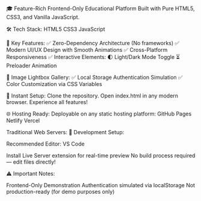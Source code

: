 🎓 Feature-Rich Frontend-Only Educational Platform
Built with Pure HTML5, CSS3, and Vanilla JavaScript.

🛠 Tech Stack:
HTML5
CSS3
JavaScript

🌟 Key Features:
✅ Zero-Dependency Architecture (No frameworks)
✅ Modern UI/UX Design with Smooth Animations
✅ Cross-Platform Responsiveness
✅ Interactive Elements:
🌓 Light/Dark Mode Toggle
⏳ Preloader Animation

📸 Image Lightbox Gallery:
✅ Local Storage Authentication Simulation
✅ Color Customization via CSS Variables

🚀 Instant Setup:
Clone the repository.
Open index.html in any modern browser.
Experience all features!

🌐 Hosting Ready:
Deployable on any static hosting platform:
GitHub Pages
Netlify
Vercel

Traditional Web Servers:
🔧 Development Setup:

Recommended Editor: VS Code

Install Live Server extension for real-time preview
No build process required — edit files directly!

 ⚠️ Important Notes:

Frontend-Only Demonstration
Authentication simulated via localStorage
Not production-ready (for demo purposes only)

